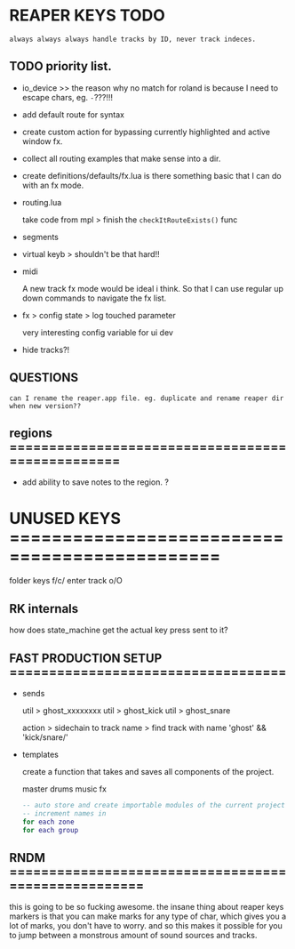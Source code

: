 # REAPER KEYS TODO

`always always always handle tracks by ID, never track indeces.`

## TODO priority list.

- io_device >> the reason why no match for roland is because I need to escape chars, eg. `-`???!!!

- add default route for syntax

* create custom action for bypassing currently highlighted and active window fx.

* collect all routing examples that make sense into a dir.

* create definitions/defaults/fx.lua
  is there something basic that I can do with an fx mode.

* routing.lua

  take code from mpl > finish the `checkItRouteExists()` func

* segments

* virtual keyb > shouldn't be that hard!!

* midi

  A new track fx mode would be ideal i think. So that I can use regular
  up down commands to navigate the fx list.

- fx > config state > log touched parameter

  very interesting config variable for ui dev

- hide tracks?!

## QUESTIONS

`can I rename the reaper.app file. eg. duplicate and rename reaper dir when new version??`

## regions =================================================

- add ability to save notes to the region. ?

# UNUSED KEYS ==============================================

folder keys f/c/<TAB>
enter track o/O

## RK internals

how does state_machine get the actual key press sent to it?

## FAST PRODUCTION SETUP ===================================

- sends

  util > ghost_xxxxxxxx
  util > ghost_kick
  util > ghost_snare

  action > sidechain to track name > find track with name 'ghost' && 'kick/snare/'

- templates

  create a function that takes and saves all components of the project.

  master
  drums
  music
  fx

  ```lua
  -- auto store and create importable modules of the current project
  -- increment names in
  for each zone
  for each group
  ```

## RNDM ====================================================

this is going to be so fucking awesome. the insane thing about
reaper keys markers is that you can make marks for any type of char,
which gives you a lot of marks, you don't have to worry.
and so this makes it possible for you to jump between a monstrous amount
of sound sources and tracks.
